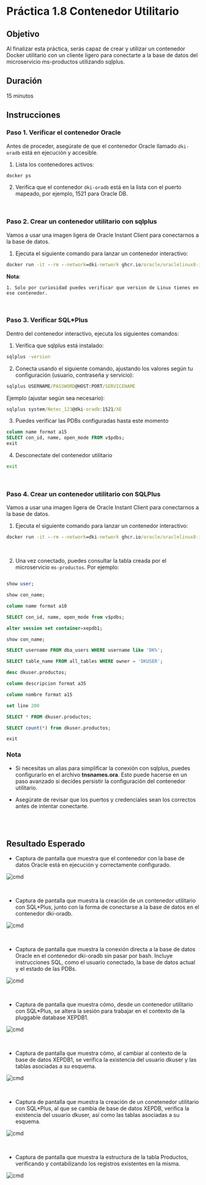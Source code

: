# Práctica 1.8 Contenedor Utilitario

## Objetivo
Al finalizar esta práctica, serás capaz de crear y utilizar un contenedor Docker utilitario con un cliente ligero para conectarte a la base de datos del microservicio ms-productos utilizando sqlplus.

## Duración

15 minutos

## Instrucciones

### Paso 1. Verificar el contenedor Oracle

Antes de proceder, asegúrate de que el contenedor Oracle llamado `dki-oradb` está en ejecución y accesible. 

1. Lista los contenedores activos:

```cmd
docker ps
```

2. Verifica que el contenedor `dki-oradb` está en la lista con el puerto mapeado, por ejemplo, 1521 para Oracle DB.

<br/>

### Paso 2. Crear un contenedor utilitario con sqlplus

Vamos a usar una imagen ligera de Oracle Instant Client para conectarnos a la base de datos.

1. Ejecuta el siguiente comando para lanzar un contenedor interactivo:


```cmd
docker run -it --rm --network=dki-network ghcr.io/oracle/oraclelinux8-instantclient:19 bash
```

**Nota**: 

    1. Solo por curiosidad puedes verificar que version de Linux tienes en ese contenedor.


<br/>

### Paso 3. Verificar SQL*Plus

Dentro del contenedor interactivo, ejecuta los siguientes comandos:

1. Verifica que sqlplus está instalado:

```cmd
sqlplus -version
```

2. Conecta usando el siguiente comando, ajustando los valores según tu configuración (usuario, contraseña y servicio):

```cmd
sqlplus USERNAME/PASSWORD@HOST:PORT/SERVICENAME
```

Ejemplo (ajustar según sea necesario):

```cmd
sqlplus system/Netec_123@dki-oradb:1521/XE
```

3. Puedes verificar las PDBs configuradas hasta este momento

```sql
column name format a15
SELECT con_id, name, open_mode FROM v$pdbs;
exit

```

4. Desconectate del contenedor utilitario

```cmd
exit
```

<br/>

### Paso 4. Crear un contenedor utilitario con SQLPlus

Vamos a usar una imagen ligera de Oracle Instant Client para conectarnos a la base de datos.

1. Ejecuta el siguiente comando para lanzar un contenedor interactivo:

```cmd
docker run -it --rm --network=dki-network ghcr.io/oracle/oraclelinux8-instantclient:19 sqlplus SYSTEM/Netec_123@//dki-oradb:1521/XE
```

<br/>


2. Una vez conectado, puedes consultar la tabla creada por el microservicio `ms-productos`. Por ejemplo:

```sql

show user;

show con_name;

column name format a10

SELECT con_id, name, open_mode from v$pdbs;

alter session set container=xepdb1;

show con_name;

SELECT username FROM dba_users WHERE username like 'DK%'; 

SELECT table_name FROM all_tables WHERE owner = 'DKUSER';   

desc dkuser.productos;

column descripcion format a35

column nombre format a15

set line 200

SELECT * FROM dkuser.productos;

SELECT count(*) from dkuser.productos;

exit
```

### Nota

- Si necesitas un alias para simplificar la conexión con sqlplus, puedes configurarlo en el archivo **tnsnames.ora**. Esto puede hacerse en un paso avanzado si decides persistir la configuración del contenedor utilitario.

- Asegúrate de revisar que los puertos y credenciales sean los correctos antes de intentar conectarte.

<br/> <br/>

## Resultado Esperado

- Captura de pantalla que muestra que el contenedor con la base de datos Oracle está en ejecución y correctamente configurado.

![cmd](../images/u1_8_1.png)

<br/>

- Captura de pantalla que muestra la creación de un contenedor utilitario con SQL*Plus, junto con la forma de conectarse a la base de datos en el contenedor dki-oradb.

![cmd](../images/u1_8_3.png)

<br/>

- Captura de pantalla que muestra la conexión directa a la base de datos Oracle en el contenedor dki-oradb sin pasar por bash. Incluye instrucciones SQL, como el usuario conectado, la base de datos actual y el estado de las PDBs.

![cmd](../images/u1_8_4.png)

<br/>

- Captura de pantalla que muestra cómo, desde un contenedor utilitario con SQL*Plus, se altera la sesión para trabajar en el contexto de la pluggable database XEPDB1.

![cmd](../images/u1_8_5.png)

<br/>

- Captura de pantalla que muestra cómo, al cambiar al contexto de la base de datos XEPDB1, se verifica la existencia del usuario dkuser y las tablas asociadas a su esquema.

![cmd](../images/u1_8_5.png)

<br/>

- Captura de pantalla que muestra la creación de un conetenedor utilitario con SQL*Plus, al que se cambia de base de datos XEPDB, verifica la existencia del usuario dkuser, así como las tablas asociadas a su esquema.

![cmd](../images/u1_8_6.png)

<br/>

- Captura de pantalla que muestra la estructura de la tabla Productos, verificando y contabilizando los registros existentes en la misma.

![cmd](../images/u1_8_6.png)

<br/>
